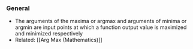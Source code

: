 ### General
- The arguments of the maxima or argmax and arguments of minima or argmin are input points at which a function output value is maximized and minimized respectively
- Related:  [[Arg Max (Mathematics)]]